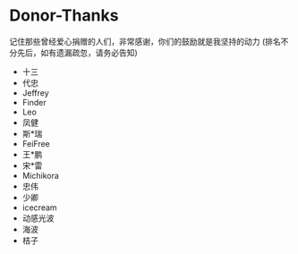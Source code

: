 # Donor-Thanks
记住那些曾经爱心捐赠的人们，非常感谢，你们的鼓励就是我坚持的动力 (排名不分先后，如有遗漏疏忽，请务必告知) 
* 十三
* 代忠
* Jeffrey
* Finder
* Leo
* 凤健
* 斯*瑞
* FeiFree
* 王*鹏
* 宋*雷
* Michikora
* 忠伟
* 少卿
* icecream
* 动感光波
* 海波
* 桔子
